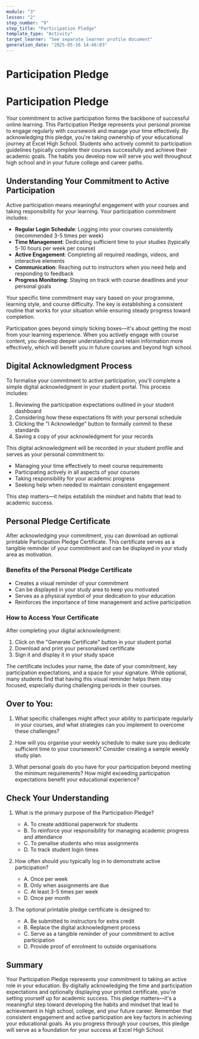 ```yaml
---
module: "3"
lesson: "2"
step_number: "9"
step_title: "Participation Pledge"
template_type: "Activity"
target_learner: "See separate learner profile document"
generation_date: "2025-05-16 14:46:03"
---
```


# Participation Pledge

# Participation Pledge

Your commitment to active participation forms the backbone of successful online learning. This Participation Pledge represents your personal promise to engage regularly with coursework and manage your time effectively. By acknowledging this pledge, you're taking ownership of your educational journey at Excel High School. Students who actively commit to participation guidelines typically complete their courses successfully and achieve their academic goals. The habits you develop now will serve you well throughout high school and in your future college and career paths.

## Understanding Your Commitment to Active Participation

Active participation means meaningful engagement with your courses and taking responsibility for your learning. Your participation commitment includes:

- **Regular Login Schedule**: Logging into your courses consistently (recommended 3-5 times per week)
- **Time Management**: Dedicating sufficient time to your studies (typically 5-10 hours per week per course)
- **Active Engagement**: Completing all required readings, videos, and interactive elements
- **Communication**: Reaching out to instructors when you need help and responding to feedback
- **Progress Monitoring**: Staying on track with course deadlines and your personal goals

Your specific time commitment may vary based on your programme, learning style, and course difficulty. The key is establishing a consistent routine that works for your situation while ensuring steady progress toward completion.

Participation goes beyond simply ticking boxes—it's about getting the most from your learning experience. When you actively engage with course content, you develop deeper understanding and retain information more effectively, which will benefit you in future courses and beyond high school.

## Digital Acknowledgment Process

To formalise your commitment to active participation, you'll complete a simple digital acknowledgment in your student portal. This process includes:

1. Reviewing the participation expectations outlined in your student dashboard
2. Considering how these expectations fit with your personal schedule
3. Clicking the "I Acknowledge" button to formally commit to these standards
4. Saving a copy of your acknowledgment for your records

This digital acknowledgment will be recorded in your student profile and serves as your personal commitment to:
- Managing your time effectively to meet course requirements
- Participating actively in all aspects of your courses
- Taking responsibility for your academic progress
- Seeking help when needed to maintain consistent engagement

This step matters—it helps establish the mindset and habits that lead to academic success.

## Personal Pledge Certificate

After acknowledging your commitment, you can download an optional printable Participation Pledge Certificate. This certificate serves as a tangible reminder of your commitment and can be displayed in your study area as motivation.

### Benefits of the Personal Pledge Certificate

- Creates a visual reminder of your commitment
- Can be displayed in your study area to keep you motivated
- Serves as a physical symbol of your dedication to your education
- Reinforces the importance of time management and active participation

### How to Access Your Certificate

After completing your digital acknowledgment:
1. Click on the "Generate Certificate" button in your student portal
2. Download and print your personalised certificate
3. Sign it and display it in your study space

The certificate includes your name, the date of your commitment, key participation expectations, and a space for your signature. While optional, many students find that having this visual reminder helps them stay focused, especially during challenging periods in their courses.

## Over to You:

1. What specific challenges might affect your ability to participate regularly in your courses, and what strategies can you implement to overcome these challenges?

2. How will you organise your weekly schedule to make sure you dedicate sufficient time to your coursework? Consider creating a sample weekly study plan.

3. What personal goals do you have for your participation beyond meeting the minimum requirements? How might exceeding participation expectations benefit your educational experience?

## Check Your Understanding

1. What is the primary purpose of the Participation Pledge?
   - A. To create additional paperwork for students
   - B. To reinforce your responsibility for managing academic progress and attendance
   - C. To penalise students who miss assignments
   - D. To track student login times

2. How often should you typically log in to demonstrate active participation?
   - A. Once per week
   - B. Only when assignments are due
   - C. At least 3-5 times per week
   - D. Once per month

3. The optional printable pledge certificate is designed to:
   - A. Be submitted to instructors for extra credit
   - B. Replace the digital acknowledgment process
   - C. Serve as a tangible reminder of your commitment to active participation
   - D. Provide proof of enrolment to outside organisations

## Summary

Your Participation Pledge represents your commitment to taking an active role in your education. By digitally acknowledging the time and participation expectations and optionally displaying your printed certificate, you're setting yourself up for academic success. This pledge matters—it's a meaningful step toward developing the habits and mindset that lead to achievement in high school, college, and your future career. Remember that consistent engagement and active participation are key factors in achieving your educational goals. As you progress through your courses, this pledge will serve as a foundation for your success at Excel High School.